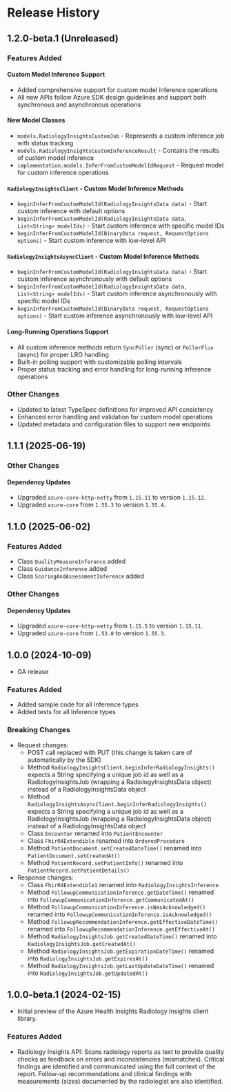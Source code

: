 # Release History

## 1.2.0-beta.1 (Unreleased)

### Features Added

#### Custom Model Inference Support
- Added comprehensive support for custom model inference operations
- All new APIs follow Azure SDK design guidelines and support both synchronous and asynchronous operations

#### New Model Classes
- `models.RadiologyInsightsCustomJob` - Represents a custom inference job with status tracking
- `models.RadiologyInsightsCustomInferenceResult` - Contains the results of custom model inference
- `implementation.models.InferFromCustomModelIdRequest` - Request model for custom inference operations

#### `RadiologyInsightsClient` - Custom Model Inference Methods
- `beginInferFromCustomModelId(RadiologyInsightsData data)` - Start custom inference with default options
- `beginInferFromCustomModelId(RadiologyInsightsData data, List<String> modelIds)` - Start custom inference with specific model IDs
- `beginInferFromCustomModelId(BinaryData request, RequestOptions options)` - Start custom inference with low-level API

#### `RadiologyInsightsAsyncClient` - Custom Model Inference Methods  
- `beginInferFromCustomModelId(RadiologyInsightsData data)` - Start custom inference asynchronously with default options
- `beginInferFromCustomModelId(RadiologyInsightsData data, List<String> modelIds)` - Start custom inference asynchronously with specific model IDs
- `beginInferFromCustomModelId(BinaryData request, RequestOptions options)` - Start custom inference asynchronously with low-level API

#### Long-Running Operations Support
- All custom inference methods return `SyncPoller` (sync) or `PollerFlux` (async) for proper LRO handling
- Built-in polling support with customizable polling intervals
- Proper status tracking and error handling for long-running inference operations

### Other Changes
- Updated to latest TypeSpec definitions for improved API consistency
- Enhanced error handling and validation for custom model operations
- Updated metadata and configuration files to support new endpoints


## 1.1.1 (2025-06-19)

### Other Changes

#### Dependency Updates

- Upgraded `azure-core-http-netty` from `1.15.11` to version `1.15.12`.
- Upgraded `azure-core` from `1.55.3` to version `1.55.4`.

## 1.1.0 (2025-06-02)

### Features Added

- Class `QualityMeasureInference` added
- Class `GuidanceInference` added
- Class `ScoringAndAssessmentInference` added

### Other Changes

#### Dependency Updates

- Upgraded `azure-core-http-netty` from `1.15.5` to version `1.15.11`.
- Upgraded `azure-core` from `1.53.0` to version `1.55.3`.

## 1.0.0 (2024-10-09)

- GA release

### Features Added

- Added sample code for all Inference types
- Added tests for all Inference types

### Breaking Changes

- Request changes:
    - POST call replaced with PUT (this change is taken care of automatically by the SDK)
    - Method `RadiologyInsightsClient.beginInferRadiologyInsights()` expects a String specifying a unique job id as well as a RadiologyInsightsJob (wrapping a RadiologyInsightsData object) instead of a RadiologyInsightsData object
    - Method `RadiologyInsightsAsyncClient.beginInferRadiologyInsights()` expects a String specifying a unique job id as well as a RadiologyInsightsJob (wrapping a RadiologyInsightsData object) instead of a RadiologyInsightsData object
    - Class `Encounter` renamed into `PatientEncounter`
    - Class `FhirR4Extendible` renamed into `OrderedProcedure`
    - Method `PatientDocument.setCreatedDateTime()` renamed into `PatientDocument.setCreatedAt()`
    - Method `PatientRecord.setPatientInfo()` renamed into `PatientRecord.setPatientDetails()`
- Response changes:
    - Class `FhirR4Extendible1` renamed into `RadiologyInsightsInference`
    - Method `FollowupCommunicationInference.getDateTime()` renamed into `FollowupCommunicationInference.getCommunicatedAt()`
    - Method `FollowupCommunicationInference.isWasAcknowledged()` renamed into `FollowupCommunicationInference.isAcknowledged()`
    - Method `FollowupRecommendationInference.getEffectiveDateTime()` renamed into `FollowupRecommendationInference.getEffectiveAt()`
    - Method `RadiologyInsightsJob.getCreatedDateTime()` renamed into `RadiologyInsightsJob.getCreatedAt()`
    - Method `RadiologyInsightsJob.getExpirationDateTime()` renamed into `RadiologyInsightsJob.getExpiresAt()`
    - Method `RadiologyInsightsJob.getLastUpdateDateTime()` renamed into `RadiologyInsightsJob.getUpdatedAt()`

## 1.0.0-beta.1 (2024-02-15)

- Initial preview of the Azure Health Insights Radiology Insights client library.

### Features Added
* Radiology Insights API: Scans radiology reports as text to provide quality checks as feedback on errors and inconsistencies (mismatches). Critical findings are identified and communicated using the full context of the report. Follow-up recommendations and clinical findings with measurements (sizes) documented by the radiologist are also identified.
